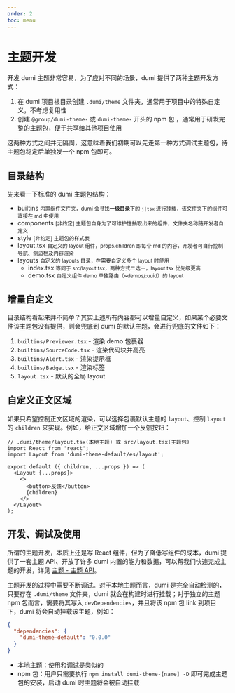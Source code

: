 ```yaml
---
order: 2
toc: menu
---
```


# 主题开发

开发 dumi 主题非常容易，为了应对不同的场景，dumi 提供了两种主题开发方式：

1. 在 dumi 项目根目录创建 `.dumi/theme` 文件夹，通常用于项目中的特殊自定义，不考虑复用性
2. 创建 `@group/dumi-theme-` 或 `dumi-theme-` 开头的 npm 包 ，通常用于研发完整的主题包，便于共享给其他项目使用

这两种方式之间并无隔阂，这意味着我们初期可以先走第一种方式调试主题包，待主题包稳定后单独发一个 npm 包即可。

## 目录结构

先来看一下标准的 dumi 主题包结构：

<Tree title=".dumi/theme（本地主题）或 dumi-theme-[name]/src（npm 主题包）">
  <ul>
    <li>
      builtins
      <small>内置组件文件夹，dumi 会寻找<strong>一级目录</strong>下的 <code>j|tsx</code> 进行挂载，该文件夹下的组件可直接在 md 中使用</small>
    </li>
    <li>
      components
      <small>[非约定] 主题包自身为了可维护性抽取出来的组件，文件夹名称随开发者自定义</small>
    </li>
    <li>
      style
      <small>[非约定] 主题包的样式表</small>
    </li>
    <li>
      layout.tsx
      <small>自定义的 layout 组件，props.children 即每个 md 的内容，开发者可自行控制导航、侧边栏及内容渲染</small>
    </li>
    <li>
      layouts
      <small>自定义的 layouts 目录，在需要自定义多个 layout 时使用</small>
      <ul>
        <li>
          index.tsx
          <small>等同于 src/layout.tsx，两种方式二选一，layout.tsx 优先级更高</small>
        </li>
        <li>
          demo.tsx
          <small>自定义组件 demo 单独路由（~demos/:uuid）的 layout</small>
        </li>
      </ul>
    </li>
  </ul>
</Tree>

## 增量自定义

目录结构看起来并不简单？其实上述所有内容都可以增量自定义，如果某个必要文件该主题包没有提供，则会兜底到 dumi 的默认主题，会进行兜底的文件如下：

1. `builtins/Previewer.tsx` - 渲染 demo 包裹器
2. `builtins/SourceCode.tsx` - 渲染代码块并高亮
3. `builtins/Alert.tsx` - 渲染提示框
4. `builtins/Badge.tsx` - 渲染标签
5. `layout.tsx` - 默认的全局 layout

## 自定义正文区域

如果只希望控制正文区域的渲染，可以选择包裹默认主题的 `layout`、控制 `layout` 的 `children` 来实现。例如，给正文区域增加一个反馈按钮：

```tsx | pure
// .dumi/theme/layout.tsx(本地主题) 或 src/layout.tsx(主题包)
import React from 'react';
import Layout from 'dumi-theme-default/es/layout';

export default ({ children, ...props }) => (
  <Layout {...props}>
    <>
      <button>反馈</button>
      {children}
    </>
  </Layout>
);
```

## 开发、调试及使用

所谓的主题开发，本质上还是写 React 组件，但为了降低写组件的成本，dumi 提供了一套主题 API、开放了许多 dumi 内置的能力和数据，可以帮我们快速完成主题的开发，详见 [主题 - 主题 API](/zh-CN/theme/api)。

主题开发的过程中需要不断调试。对于本地主题而言，dumi 是完全自动检测的，只要存在 `.dumi/theme` 文件夹，dumi 就会在构建时进行挂载；对于独立的主题 npm 包而言，需要将其写入 `devDependencies`，并且将该 npm 包 link 到项目下，dumi 将会自动挂载该主题，例如：

```json
{
  "dependencies": {
    "dumi-theme-default": "0.0.0"
  }
}
```

- 本地主题：使用和调试是类似的
- npm 包：用户只需要执行 `npm install dumi-theme-[name] -D` 即可完成主题包的安装，启动 dumi 时主题将会被自动挂载
